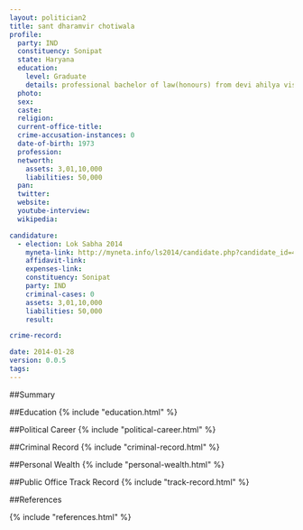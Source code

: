 ```yaml
---
layout: politician2
title: sant dharamvir chotiwala
profile: 
  party: IND
  constituency: Sonipat
  state: Haryana
  education: 
    level: Graduate
    details: professional bachelor of law(honours) from devi ahilya vishwavidyalaya indore(mp) in 2009
  photo: 
  sex: 
  caste: 
  religion: 
  current-office-title: 
  crime-accusation-instances: 0
  date-of-birth: 1973
  profession: 
  networth: 
    assets: 3,01,10,000
    liabilities: 50,000
  pan: 
  twitter: 
  website: 
  youtube-interview: 
  wikipedia: 

candidature: 
  - election: Lok Sabha 2014
    myneta-link: http://myneta.info/ls2014/candidate.php?candidate_id=444
    affidavit-link: 
    expenses-link: 
    constituency: Sonipat 
    party: IND
    criminal-cases: 0
    assets: 3,01,10,000
    liabilities: 50,000
    result:  

crime-record: 

date: 2014-01-28
version: 0.0.5
tags: 
---
```

##Summary


##Education
{% include "education.html" %}


##Political Career
{% include "political-career.html" %}


##Criminal Record
{% include "criminal-record.html" %}


##Personal Wealth
{% include "personal-wealth.html" %}


##Public Office Track Record
{% include "track-record.html" %}


##References


{% include "references.html" %}